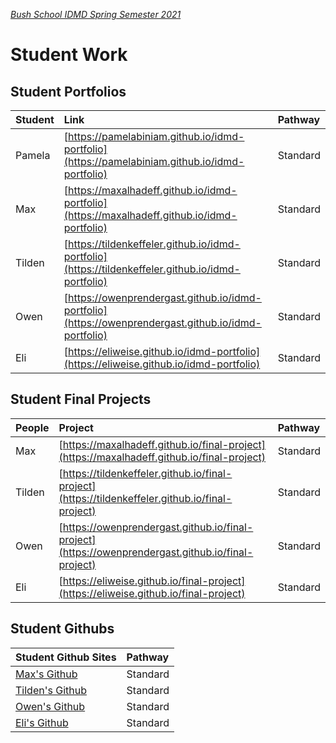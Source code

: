 [_Bush School IDMD Spring Semester 2021_](https://chandrunarayan.github.io/idmd/)
# Student Work

## Student Portfolios

| Student | Link | Pathway
| :--- | :--- | :--- |
| Pamela | [https://pamelabiniam.github.io/idmd-portfolio](https://pamelabiniam.github.io/idmd-portfolio) | Standard
| Max | [https://maxalhadeff.github.io/idmd-portfolio](https://maxalhadeff.github.io/idmd-portfolio) | Standard
| Tilden | [https://tildenkeffeler.github.io/idmd-portfolio](https://tildenkeffeler.github.io/idmd-portfolio) | Standard
| Owen | [https://owenprendergast.github.io/idmd-portfolio](https://owenprendergast.github.io/idmd-portfolio) | Standard
| Eli | [https://eliweise.github.io/idmd-portfolio](https://eliweise.github.io/idmd-portfolio) | Standard

## Student Final Projects

| People | Project | Pathway |
| :--- | :--- | :--- |
| Max | [https://maxalhadeff.github.io/final-project](https://maxalhadeff.github.io/final-project) | Standard
| Tilden | [https://tildenkeffeler.github.io/final-project](https://tildenkeffeler.github.io/final-project) | Standard
| Owen | [https://owenprendergast.github.io/final-project](https://owenprendergast.github.io/final-project) | Standard
| Eli | [https://eliweise.github.io/final-project](https://eliweise.github.io/final-project) | Standard

## Student Githubs

| Student Github Sites | Pathway |
| :-------------------------------------- | :--- |
| [Max's Github](https://github.com/maxalhadeff) | Standard
| [Tilden's Github](https://github.com/tildenkeffeler) | Standard
| [Owen's Github](https://github.com/owenprendergast) | Standard
| [Eli's Github](https://github.com/eliweise) | Standard

